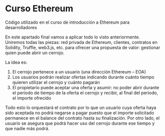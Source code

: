 # Curso Ethereum
Código utilizado en el curso de introducción a Ethereum para desarrolladores

En este apartado final vamos a aplicar todo lo visto anteriormente. Uniremos todas las piezas: red privada de Ethereum, clientes, contratos en Solidity, Truffle, web3.js, etc. para ofrecer una propuesta de valor: gestionar quien puede abrir un cerrojo. 

La idea es:

1. El cerrojo pertenece a un usuario  (una dirección Ethereum – EOA)
2. Los usuarios podrán realizar ofertas indicando durante cuánto tiempo quieren utilizar el cerrojo y cuánto pagarán
3. El propietario puede aceptar una oferta y asumir: no poder abrir durante el periodo de tiempo de la oferta el cerrojo y recibir, al final del periodo, el importe ofrecido

Todo esto lo orquestará el contrato por lo que un usuario cuya oferta haya sido aceptada no podrá negarse a pagar puesto que el importe solicitado permanece en el balance del contrato hasta su finalización. Por otro lado, el usuario se asegura que podrá hacer uso del cerrojo durante ese tiempo y que nadie más podrá.

